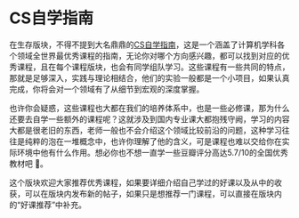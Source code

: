# CS自学指南

在生存版块，不得不提到大名鼎鼎的[CS自学指南](https://csdiy.wiki/)，这是一个涵盖了计算机学科各个领域全世界最优秀课程的指南，无论你对哪个方向感兴趣，都可以找到对应的优秀课程，且在每个课程版块，也会有同学组队学习。这些课程有一些共同的特点，那就是足够深入，实践与理论相结合，他们的实验一般都是一个小项目，如果认真完成，你将会对一个领域有了从细节到宏观的深度掌握。

也许你会疑惑，这些课程也大都在我们的培养体系中，也是一些必修课，那为什么还要去自学一些额外的课程呢？这就涉及到国内专业课大都抱残守阙，学习的内容大都是很老旧的东西，老师一般也不会介绍这个领域比较前沿的问题，这种学习往往是纯粹的泡在一堆概念中，也许你理解了他的含义，可是课程也难以交给你在实际环境中他有什么作用。想必你也不想一直学一些豆瓣评分高达5.7/10的全国优秀教材吧 :dog:。

这个版块欢迎大家推荐优秀课程，如果要详细介绍自己学过的好课以及从中的收获，可以在版块内发布新的帖子，如果只是想推荐一门课程，可以直接在版块内的“好课推荐”中补充。
